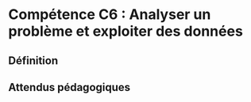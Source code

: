 # Compétence C6 : Analyser un problème et exploiter des données

## Définition

## Attendus pédagogiques